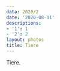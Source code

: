 ```yaml
---
data: 2020/2
date: '2020-08-11'
descriptions:
- '1': 1
- '2': 2
layout: photos
title: Tiere
---
```


Tiere.